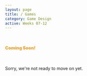 ```yaml
---
layout: page
title: / Games
category: Game Design
active: Weeks 07-12
---
```


<div class="container not-found" style="margin-top: 50px;">
  <div class="bounceInDown animated">
    <div class="fa-5x" style="margin-bottom: 50px;">
    <span class="fa-layers fa-fw" style="color: #EAA43B">
      <i class="fas fa-certificate"></i>
      <span class="fa-layers-text fa-inverse" data-fa-transform="shrink-13.5 rotate--30" style="font-weight:900; line-height: 1.15em;">Coming Soon!</span>
    </span>
    </div>
  </div>
  <p>
    Sorry, we're not ready to move on yet.
  </p>
</div>
